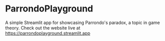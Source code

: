 # ParrondoPlayground
A simple Streamlit app for showcasing Parrondo's paradox, a topic in game theory. Check out the website live at https://parrondoplayground.streamlit.app
